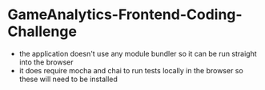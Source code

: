 # GameAnalytics-Frontend-Coding-Challenge

- the application doesn't use any module bundler so it can be run straight into the browser
- it does require mocha and chai to run tests locally in the browser so these will need to be installed
